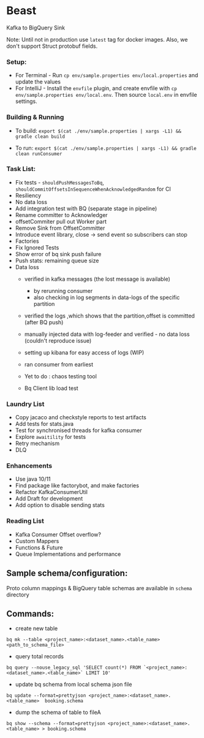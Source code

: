 # Beast

Kafka to BigQuery Sink

Note: Until not in production use `latest` tag for docker images. Also, we don't support Struct protobuf fields.

### Setup:
* For Terminal - Run `cp env/sample.properties env/local.properties` and update the values
* For IntelliJ - Install the `envfile` plugin, and create envfile with `cp env/sample.properties env/local.env`. Then source `local.env` in envfile settings.

### Building & Running

* To build:
`export $(cat ./env/sample.properties | xargs -L1) && gradle clean build`

* To run:
`export $(cat ./env/sample.properties | xargs -L1) && gradle clean runConsumer`

### Task List:
* Fix tests - `shouldPushMessagesToBq`, `shouldCommitOffsetsInSequenceWhenAcknowledgedRandom` for CI
* Resiliency
* No data loss
* Add integration test with BQ (separate stage in pipeline)
* Rename committer to Acknowledger
* offsetCommiter pull out Worker part
* Remove Sink from OffsetCommitter
* Introduce event library, close -> send event so subscribers can stop
* Factories
* Fix Ignored Tests
* Show error of bq sink push failure
* Push stats: remaining queue size
* Data loss
    - verified in kafka messages (the lost message is available)
        - by rerunning consumer
        - also checking in log segments in data-logs of the specific partition
    - verified the logs ,which shows that the partition,offset is committed (after BQ push)
    - manually injected data with log-feeder and verified - no data loss (couldn't reproduce issue)
    - setting up kibana for easy access of logs (WIP)
    - ran consumer from earliest
    
    - Yet to do : chaos testing tool
    - Bq Client lib load test

### Laundry List
* Copy jacaco and checkstyle reports to test artifacts
* Add tests for stats.java
* Test for synchronised threads for kafka consumer
* Explore `awaitility` for tests
* Retry mechanism
* DLQ

### Enhancements
* Use java 10/11
* Find package like factorybot, and make factories
* Refactor KafkaConsumerUtil
* Add Draft for development
* Add option to disable sending stats

### Reading List
* Kafka Consumer Offset overflow?
* Custom Mappers
* Functions & Future
* Queue Implementations and performance

## Sample schema/configuration:
Proto column mappings & BigQuery table schemas are available in `schema` directory

## Commands:
- create new table
```
bq mk --table <project_name>:<dataset_name>.<table_name> <path_to_schema_file>
```
- query total records
```
bq query --nouse_legacy_sql 'SELECT count(*) FROM `<project_name>:<dataset_name>.<table_name>` LIMIT 10'
```
- update bq schema from local schema json file
```
bq update --format=prettyjson <project_name>:<dataset_name>.<table_name>  booking.schema
```
-  dump the schema of table to fileA
```
bq show --schema --format=prettyjson <project_name>:<dataset_name>.<table_name> > booking.schema
```

